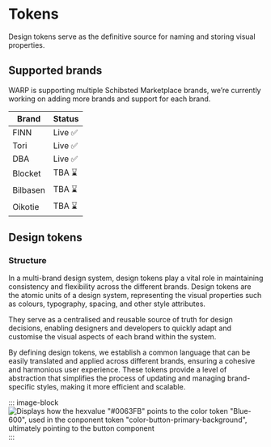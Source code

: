 # Tokens
Design tokens serve as the definitive source for naming and storing visual properties.

## Supported brands
WARP is supporting multiple Schibsted Marketplace brands, we’re currently working on adding more brands and support for each brand.

<!--- 
TODO
Add token support status on brands: https://nmp-jira.atlassian.net/browse/WARP-591
(dtalakoubi404 - Sep 30 2024)
-->

| Brand       | Status      |
| ----------- | ----------- |
| FINN        | Live ✅     |
| Tori        | Live ✅     |
| DBA         | Live ✅     |
| Blocket     | TBA ⌛      |
| Bilbasen    | TBA ⌛      |
| Oikotie     | TBA ⌛      |

## Design tokens

### Structure
In a multi-brand design system, design tokens play a vital role in maintaining consistency and flexibility across the different brands. Design tokens are the atomic units of a design system, representing the visual properties such as colours, typography, spacing, and other style attributes.

They serve as a centralised and reusable source of truth for design decisions, enabling designers and developers to quickly adapt and customise the visual aspects of each brand within the system.

By defining design tokens, we establish a common language that can be easily translated and applied across different brands, ensuring a cohesive and harmonious user experience. These tokens provide a level of abstraction that simplifies the process of updating and managing brand-specific styles, making it more efficient and scalable.

::: image-block
![Displays how the hexvalue "#0063FB" points to the color token "Blue-600", used in the conponent token "color-button-primary-background", ultimately pointing to the button component](/images/foundations/design-token-structure.png)
:::